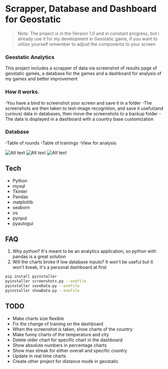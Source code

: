 # Scrapper, Database and Dashboard for Geostatic
> Note: The project is in the Version 1.0 and in constant progress, but i already use it for my development in Geostatic game, if you want to utilize yourself remember to adjust the components to your screen
### Geostatic Analytics

This project includes a scrapper of data via screenshot of results page of geostatic games, a database for the games and a dashboard for analysis of my games and better improvement

### How it works.

-You have a bind to screenshot your screen and save it in a folder
-The screenshots are then taken to text-image recognition, and save it useful(and curious) data in databases, then move the screenshots to a backup folder
-The data is displayed in a dashboard with a country base customization

### Database

-Table of rounds
-Table of trainings
-View for analysis

![Alt text](https://prnt.sc/_Pce6kmndPyB)
![Alt text](https://prnt.sc/HWNG9gbulkOT)
![Alt text](https://prnt.sc/kbLWwsK0KYly)

## Tech
- Python
- mysql
- Tkinter
- Pandas 
- matplotlib
- seaborn
- os
- pynput
- pyautogui

## FAQ

1. Why python? It's meant to be an analytics application, so python with pandas is a great solution
2. Will the charts broke if low database inputs? It won't be useful but it won't break, it's a personal dashboard at first


```sh
pip install pyinstaller
pyinstaller screenshots.py --onefile
pyinstaller saveData.py --onefile
pyinstaller showData.py --onefile
```

## TODO
- Make charts size flexible
- Fix the change of training on the dashboard
- When the screenshot is taken, show charts of the country
- Make funny charts of the temperature and city
- Delete older chart for specific chart in the dashboard
- Show absolute numbers in percentage charts
- Show max streak for either overall and specific country
- Update in real time charts
- Create other project for distance mode in geostatic

